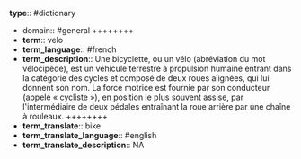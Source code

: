 

**type**:: #dictionary 

- domain:: #general
++++++++
- **term**:: velo
- **term_language**:: #french
- **term_description**:: Une bicyclette, ou un vélo (abréviation du mot vélocipède), est un véhicule terrestre à propulsion humaine entrant dans la catégorie des cycles et composé de deux roues alignées, qui lui donnent son nom. La force motrice est fournie par son conducteur (appelé « cycliste »), en position le plus souvent assise, par l'intermédiaire de deux pédales entraînant la roue arrière par une chaîne à rouleaux.
++++++++
- **term_translate**:: bike
- **term_translate_language**:: #english
- **term_translate_description**:: NA



